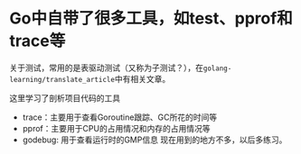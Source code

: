 # Go中自带了很多工具，如test、pprof和trace等

关于测试，常用的是表驱动测试（又称为子测试？），在`golang-learning/translate_article`中有相关文章。

这里学习了剖析项目代码的工具
- trace：主要用于查看Goroutine跟踪、GC所花的时间等
- pprof：主要用于CPU的占用情况和内存的占用情况等
- godebug: 用于查看运行时的GMP信息
现在用到的地方不多，以后多练习。
